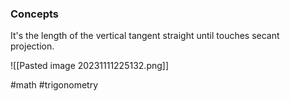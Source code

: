 ### Concepts

It's the length of the vertical tangent straight until touches secant projection.

![[Pasted image 20231111225132.png]]

#math #trigonometry 